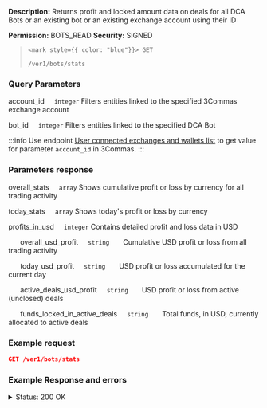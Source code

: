 **Description:** Returns profit and locked amount data on deals for all DCA Bots or an existing bot or an existing exchange account using their ID

**Permission:** BOTS_READ
**Security:** SIGNED

<blockquote>

<code><mark style={{ color: "blue"}}> GET </mark></code>

<code>/ver1/bots/stats</code>

</blockquote>

### Query Parameters

   account_id&nbsp;&nbsp;&nbsp;&nbsp;&nbsp;<code>integer</code>
   Filters entities linked to the specified 3Commas exchange account

   bot_id&nbsp;&nbsp;&nbsp;&nbsp;&nbsp;<code>integer</code>
   Filters entities linked to the specified DCA Bot

:::info
Use endpoint [User connected exchanges and wallets list](Account/User%20connected%20exchanges%20and%20wallets%20list.md) to get value for parameter <code>account_id</code> in 3Commas.
:::

### Parameters response

   overall_stats&nbsp;&nbsp;&nbsp;&nbsp;&nbsp;<code>array</code>
   Shows cumulative profit or loss by currency for all trading activity

   today_stats&nbsp;&nbsp;&nbsp;&nbsp;&nbsp;<code>array</code>
   Shows today's profit or loss by currency

   profits_in_usd&nbsp;&nbsp;&nbsp;&nbsp;&nbsp;<code>integer</code>
   Contains detailed profit and loss data in USD

   &nbsp;&nbsp;&nbsp;&nbsp;&nbsp;&nbsp;overall_usd_profit&nbsp;&nbsp;&nbsp;&nbsp;&nbsp;<code>string</code>
   &nbsp;&nbsp;&nbsp;&nbsp;&nbsp;&nbsp;Cumulative USD profit or loss from all trading activity

   &nbsp;&nbsp;&nbsp;&nbsp;&nbsp;&nbsp;today_usd_profit&nbsp;&nbsp;&nbsp;&nbsp;&nbsp;<code>string</code>
   &nbsp;&nbsp;&nbsp;&nbsp;&nbsp;&nbsp;USD profit or loss accumulated for the current day

   &nbsp;&nbsp;&nbsp;&nbsp;&nbsp;&nbsp;active_deals_usd_profit&nbsp;&nbsp;&nbsp;&nbsp;&nbsp;<code>string</code>
   &nbsp;&nbsp;&nbsp;&nbsp;&nbsp;&nbsp;USD profit or loss from active (unclosed) deals

   &nbsp;&nbsp;&nbsp;&nbsp;&nbsp;&nbsp;funds_locked_in_active_deals&nbsp;&nbsp;&nbsp;&nbsp;&nbsp;<code>string</code>
   &nbsp;&nbsp;&nbsp;&nbsp;&nbsp;&nbsp;Total funds, in USD, currently allocated to active deals

### Example request

```json
GET /ver1/bots/stats
```

### Example Response and errors

<details>
<summary>Status: 200 OK</summary>
```json
{
    "overall_stats": {
        "USDT": "-47.47740906"
    },
    "today_stats": {
        "USDT": "10.98885705"
    },
    "profits_in_usd": {
        "overall_usd_profit": -47.48,
        "today_usd_profit": 10.99,
        "active_deals_usd_profit": 1.366505088,
        "funds_locked_in_active_deals": 300.843218676
    }
}
```
</details>
